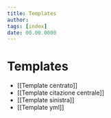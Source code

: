 ```yaml
---
title: Templates
author:  
tags: [index]
date: 00.00.0000
---
```

# Templates
- [[Template centrato]]
- [[Template citazione centrale]]
- [[Template sinistra]]
- [[Template yml]]